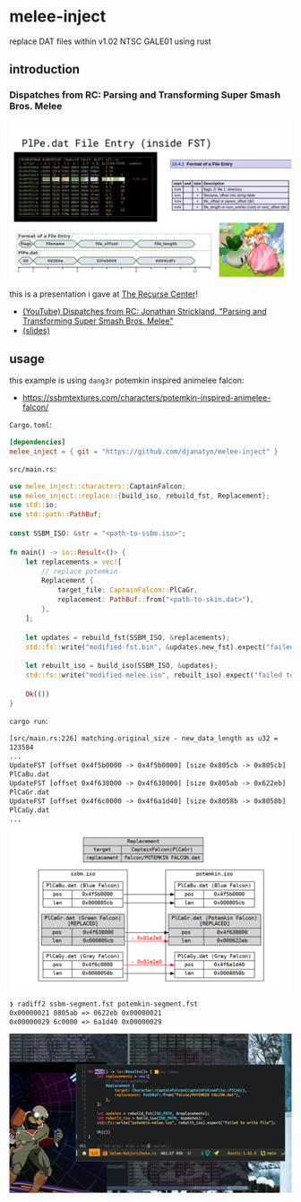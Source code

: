 # melee-inject

replace DAT files within v1.02 NTSC GALE01 using rust

## introduction

### Dispatches from RC: Parsing and Transforming Super Smash Bros. Melee
![slide-cover](/assets/slide-cover.png)

this is a presentation i gave at [The Recurse Center](https://www.recurse.com/about)!
* [(YouTube) Dispatches from RC: Jonathan Strickland, "Parsing and Transforming Super Smash Bros. Melee"](https://www.youtube.com/watch?v=KejJrmT590g)
* [(slides)](https://docs.google.com/presentation/d/1sEnkbk3dOctiymV7YUATbzXb3zh2dj_D302XuHYNHi8/edit?usp=sharing)

## usage

this example is using `dang3r` potemkin inspired animelee falcon:
* https://ssbmtextures.com/characters/potemkin-inspired-animelee-falcon/

`Cargo.toml`:

``` toml
[dependencies]
melee_inject = { git = "https://github.com/djanatyn/melee-inject" }
```

`src/main.rs`:

``` rust
use melee_inject::characters::CaptainFalcon;
use melee_inject::replace::{build_iso, rebuild_fst, Replacement};
use std::io;
use std::path::PathBuf;

const SSBM_ISO: &str = "<path-to-ssbm.iso>";

fn main() -> io::Result<()> {
    let replacements = vec![
        // replace potemkin
        Replacement {
            target_file: CaptainFalcon::PlCaGr,
            replacement: PathBuf::from("<path-to-skin.dat>"),
        },
    ];

    let updates = rebuild_fst(SSBM_ISO, &replacements);
    std::fs::write("modified-fst.bin", &updates.new_fst).expect("failed to write file");

    let rebuilt_iso = build_iso(SSBM_ISO, &updates);
    std::fs::write("modified-melee.iso", rebuilt_iso).expect("failed to write file");

    Ok(())
}
```

`cargo run`:

```
[src/main.rs:226] matching.original_size - new_data_length as u32 = 123584
...
UpdateFST [offset 0x4f5b0000 -> 0x4f5b0000] [size 0x805cb -> 0x805cb] PlCaBu.dat
UpdateFST [offset 0x4f638000 -> 0x4f638000] [size 0x805ab -> 0x622eb] PlCaGr.dat
UpdateFST [offset 0x4f6c0000 -> 0x4f6a1d40] [size 0x8058b -> 0x8058b] PlCaGy.dat
...
```

![replacement plan](/assets/potemkin-replacement.png)

```
❯ radiff2 ssbm-segment.fst potemkin-segment.fst
0x00000021 0805ab => 0622eb 0x00000021
0x00000029 6c0000 => 6a1d40 0x00000029
```

![successful run](/assets/success.png)
